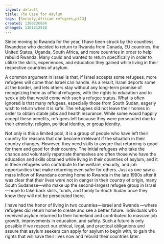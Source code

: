 ```yaml
---
layout: default
title: The Case for Asylum
tags: [Society,African refugees,pt13]
created: 1300236004
changed: 1301312810
---
```

<p>
	Since moving to Rwanda for the year, I have been struck by the countless Rwandese who decided to return to Rwanda from Canada, EU countries, the United States, Uganda, South Africa, and more countries in order to help rebuild Rwanda. Many could and wanted to return specifically in order to utilize the skills, experiences, and education they gained while living in their respective countries of asylum.</p>
<p>
	A common argument in Israel is that, if Israel accepts some refugees, more refugees will come than Israel can handle. As a result, Israel deports some at the border, and lets others stay without any long-term promise of recognizing them as official refugees, with the rights to education and to seek a job that would come with such a refugee status. What is often ignored is that many refugees, especially those from South Sudan, eagerly wish to return when it is safe. The refugees did not leave their homes in order to obtain stable jobs and health insurance. While some would happily accept these benefits, refugees left because they were persecuted due to their ethnicity, religion, political identity, or group identity.</p>
<p>
	Not only is this a limited pool, it is a group of people who have left their country for reasons that can become irrelevant if the situation in their country changes. However, they need skills to assure that returning is good for them and good for their country. The initial refugees who take the chance and voluntarily repatriate themselves are often those who have the education and skills obtained while living in their countries of asylum, and it is these refugees who contribute to the welfare, security, and job opportunities that make returning even safer for others. Just as one saw a mass inflow of Rwandans coming home to Rwanda in the late 1990s after it was clear that&nbsp;their lives were not in danger in their country of origin, many South Sudanese&mdash;who make up the second-largest refugee group in Israel&mdash;hope to take back skills, funds, and family to South Sudan once they know they will not be persecuted there.</p>
<p>
	I have had the honor of living in two countries&mdash;Israel and Rwanda &mdash;where refugees did return home to create and see a better future. Individuals who received asylum returned to their homeland and contributed to massive job growth, improvements in education, and safety. Such a future is only possible if we respect our ethical, legal, and practical obligations and assure that asylum seekers can apply for asylum to begin with, to gain the rights that will save their lives now and rebuild their countries later.</p>
